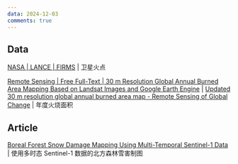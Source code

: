 ```yaml
---
data: 2024-12-03
comments: true
---
```


## Data

[NASA | LANCE | FIRMS](https://firms.modaps.eosdis.nasa.gov/map/) | 卫星火点

[Remote Sensing | Free Full-Text | 30 m Resolution Global Annual Burned Area Mapping Based on Landsat Images and Google Earth Engine](https://www.mdpi.com/2072-4292/11/5/489) | [Updated 30 m resolution global annual burned area map - Remote Sensing of Global Change](https://vapd.gitlab.io/post/gabam/) | 年度火烧面积

## Article

[Boreal Forest Snow Damage Mapping Using Multi-Temporal Sentinel-1 Data](https://www.mdpi.com/2072-4292/11/4/384) | 使用多时态 Sentinel-1 数据的北方森林雪害制图

